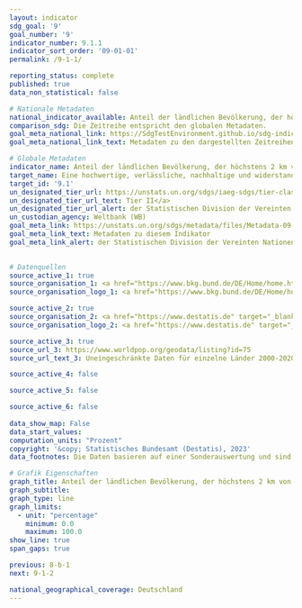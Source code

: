 ```yaml
---
layout: indicator    
sdg_goal: '9'    
goal_number: '9'    
indicator_number: 9.1.1    
indicator_sort_order: '09-01-01'    
permalink: /9-1-1/    

reporting_status: complete    
published: true    
data_non_statistical: false    

# Nationale Metadaten    
national_indicator_available: Anteil der ländlichen Bevölkerung, der höchstens 2 km von einer ganzjährig befahrbaren Straße entfernt lebt    
comparison_sdg: Die Zeitreihe entspricht den globalen Metadaten.    
goal_meta_national_link: https://SdgTestEnvironment.github.io/sdg-indicators/public/Meta/9.1.1.pdf
goal_meta_national_link_text: Metadaten zu den dargestellten Zeitreihen    

# Globale Metadaten    
indicator_name: Anteil der ländlichen Bevölkerung, der höchstens 2 km von einer ganzjährig befahrbaren Straße entfernt lebt    
target_name: Eine hochwertige, verlässliche, nachhaltige und widerstandsfähige Infrastruktur aufbauen, einschließlich regionaler und grenzüberschreitender Infrastruktur, um die wirtschaftliche Entwicklung und das menschliche Wohlergehen zu unterstützen, und dabei den Schwerpunkt auf einen erschwinglichen und gleichberechtigten Zugang für alle legen    
target_id: '9.1'    
un_designated_tier_url: https://unstats.un.org/sdgs/iaeg-sdgs/tier-classification/'    
un_designated_tier_url_text: Tier II</a>    
un_designated_tier_url_alert: der Statistischen Division der Vereinten Nationen    
un_custodian_agency: Weltbank (WB)    
goal_meta_link: https://unstats.un.org/sdgs/metadata/files/Metadata-09-01-01.pdf    
goal_meta_link_text: Metadaten zu diesem Indikator    
goal_meta_link_alert: der Statistischen Division der Vereinten Nationen    
    

# Datenquellen
source_active_1: true
source_organisation_1: <a href="https://www.bkg.bund.de/DE/Home/home.html" target="_blank"> Bundesamt für Kartographie und Geodäsie (BKG) </a>
source_organisation_logo_1: <a href="https://www.bkg.bund.de/DE/Home/home.html" target="_blank"><img src="https://sdg-indikatoren.de/public/OrgImgDe/bkg.png" alt="Logo bkg" style="height:60px; width:148px"/></a>

source_active_2: true
source_organisation_2: <a href="https://www.destatis.de" target="_blank"> Statistisches Bundesamt (Destatis) </a>
source_organisation_logo_2: <a href="https://www.destatis.de" target="_blank"><img src="https://sdg-indikatoren.de/public/OrgImgDe/destatis.png" alt="Logo destatis" style="height:60px; width:148px"/></a>

source_active_3: true
source_url_3: https://www.worldpop.org/geodata/listing?id=75
source_url_text_3: Uneingeschränkte Daten für einzelne Länder 2000-2020 UN-bereinigt mit 1 km Auflösung (nicht auf Deutsch verfügbar)

source_active_4: false

source_active_5: false

source_active_6: false
    
data_show_map: False    
data_start_values:     
computation_units: "Prozent"    
copyright: '&copy; Statistisches Bundesamt (Destatis), 2023'    
data_footnotes: Die Daten basieren auf einer Sonderauswertung und sind nicht öffentlich zugänglich.<br>• Daten sind erst ab 2015 verfügbar.<br>• 2021 vorläufige Daten.    

# Grafik Eigenschaften    
graph_title: Anteil der ländlichen Bevölkerung, der höchstens 2 km von einer ganzjährig befahrbaren Straße entfernt lebt - Index der ländlichen Anbindung
graph_subtitle:     
graph_type: line    
graph_limits:
  - unit: "percentage"
    minimum: 0.0
    maximum: 100.0
show_line: true
span_gaps: true    

previous: 8-b-1    
next: 9-1-2    

national_geographical_coverage: Deutschland    
---
```


<span></span>